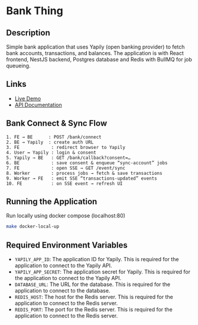
# Bank Thing

## Description

Simple bank application that uses Yapily (open banking provider) to fetch bank accounts, transactions, and balances. The application is with React frontend, NestJS backend, Postgres database and Redis with BullMQ for job queueing.

## Links

- [Live Demo](https://bank-thing.gowtham.io)
- [API Documentation](https://api.bank-thing.gowtham.io/docs)

## Bank Connect & Sync Flow

```text
1. FE → BE      : POST /bank/connect  
2. BE → Yapily  : create auth URL  
3. FE            : redirect browser to Yapily  
4. User ↔ Yapily : login & consent  
5. Yapily → BE   : GET /bank/callback?consent=…  
6. BE            : save consent & enqueue “sync-account” jobs  
7. FE            : open SSE → GET /event/sync  
8. Worker        : process jobs → fetch & save transactions  
9. Worker → FE   : emit SSE “transactions-updated” events  
10. FE           : on SSE event → refresh UI 
```

## Running the Application

Run locally using docker compose (localhost:80)
```sh
make docker-local-up
```

## Required Environment Variables
- `YAPILY_APP_ID`: The application ID for Yapily. This is required for the application to connect to the Yapily API.
- `YAPILY_APP_SECRET`: The application secret for Yapily. This is required for the application to connect to the Yapily API.
- `DATABASE_URL`: The URL for the database. This is required for the application to connect to the database.
- `REDIS_HOST`: The host for the Redis server. This is required for the application to connect to the Redis server.
- `REDIS_PORT`: The port for the Redis server. This is required for the application to connect to the Redis server.

